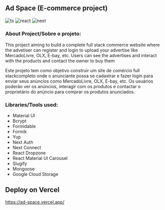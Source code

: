 ## Ad Space (E-commerce project)

<img align="center" alt="ts" src="https://img.shields.io/badge/TypeScript-007ACC?style=for-the-badge&logo=typescript&logoColor=white" />
<img align="center" alt="react" src="https://img.shields.io/badge/React-20232A?style=for-the-badge&logo=react&logoColor=61DAFB" />
<img align="center" alt="next" src="https://img.shields.io/badge/Next-black?style=for-the-badge&logo=next.js&logoColor=white" />

### About Project/Sobre o projeto:

This project aiming to build a complete full stack commerce website where the advetiser can register and login to upload your advertise like MercadoLivre, OLX, E-bay, etc. Users can see the advertises and interact with the products and contact the owner to buy them

Este projeto tem como objetivo construir um site de comércio full stackcompleto onde o anunciante possa se cadastrar e fazer login para enviar seus anúncios como MercadoLivre, OLX, E-bay, etc. Os usuários poderão ver os anúncios, interagir com os produtos e contactar o proprietário do anúncio para comprar os produtos anunciados.

### Libraries/Tools used:

- Material UI
- Bcrypt
- Formidable
- Formik
- Yup
- Next Auth
- Next Connect
- React Dropzone
- React Material UI Carousel
- Slugify
- Mongoose
- Google Cloud Storage


## Deploy on Vercel

https://ad-space.vercel.app/

